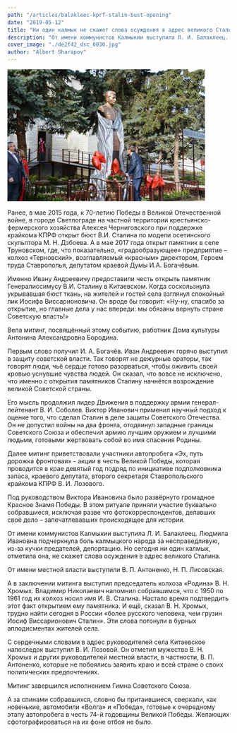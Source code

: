 ```yaml
---
path: "/articles/balakleec-kprf-stalin-bust-opening"
date: "2019-05-12"
title: "Ни один калмык не скажет слова осуждения в адрес великого Сталина"
description: "От имени коммунистов Калмыкии выступила Л. И. Балаклеец. Людмила Ивановна подчеркнула боль калмыцкого народа за несправедливую, из-за кучки предателей, депортацию. Но сегодня ни один калмык, отметила она, не скажет слова осуждения в адрес великого Сталина."
cover_image: "./de2f42_dsc_0030.jpg"
author: "Albert Sharapov"
---
```


![Бюст Сталина](./de2f42_dsc_0030.jpg)

Ранее, в мае 2015 года, к 70-летию Победы в Великой Отечественной войне, в городе Светлограде на частной территории крестьянско-фермерского хозяйства Алексея Черниговского при поддержке крайкома КПРФ открыт бюст В.И. Сталина по модели осетинского скульптора М. Н. Дзбоева. А в мае 2017 года открыт памятник в селе Труновском, где, что показательно, «градообразующее» предприятие – колхоз «Терновский», возглавляемый «красным» директором, Героем труда Ставрополья, депутатом краевой Думы И.А. Богачёвым.

Именно Ивану Андреевичу предоставили честь открыть памятник Генералиссимусу В.И. Сталину в Китаевском. Когда соскользнула укрывавшая бюст ткань, на жителей и гостей села взглянул спокойный лик Иосифа Виссарионовича. Он вроде бы говорит: «Ну-ну, спасибо за открытие, но главные дела у нас впереди: мы обязаны вернуть стране Советскую власть!»

Вела митинг, посвящённый этому событию, работник Дома культуры Антонина Александровна Бородина.

Первым слово получил И. А. Богачёв. Иван Андреевич горячо выступил в защиту советской власти. Так говорят не дежурные ораторы, так говорят люди, чьё сердце готово разорваться, чтобы оживить своей кровью уснувшие чувства людей. Он сказал, что вовсе не исключено, что именно с открытия памятников Сталину начнётся возрождение великой Советской страны.

Его мысль продолжил лидер Движения в поддержку армии генерал-лейтенант В. И. Соболев. Виктор Иванович применил научный подход к оценке того, что сделал Сталин в деле защиты Советского Отечества. Он не допустил войны на два фронта, отодвинул западные границы Советского Союза и обеспечил армию лучшим оружием и лучшими людьми, готовыми жертвовать собой во имя спасения Родины.

Далее митинг приветствовали участники автопробега «Эх, путь дорожка фронтовая» - акции в честь Великой Победы, которая проводится в крае девятый год подряд по инициативе подполковника запаса, краевого депутата, второго секретаря Ставропольского крайкома КПРФ В. И. Лозового.

Под руководством Виктора Ивановича было развёрнуто громадное Красное Знамя Победы. В этом ритуале приняли участие буквально собравшиеся, исключая разве что фотокорреспондентов, делавших своё дело – запечатлевавших происходящее для истории.

От имени коммунистов Калмыкии выступила Л. И. Балаклеец. Людмила Ивановна подчеркнула боль калмыцкого народа за несправедливую, из-за кучки предателей, депортацию. Но сегодня ни один калмык, отметила она, не скажет слова осуждения в адрес великого Сталина.

От имени местной власти выступили В. П. Антоненко, Н. П. Лисовская.

А в заключении митинга выступил председатель колхоза «Родина» В. Н. Хромых. Владимир Николаевич напомнил собравшимся, что с 1950 по 1961 год их колхоз носил имя И. В. Сталина. Настало время подтвердить этот факт открытием ему памятника. И ещё, сказал В. Н. Хромых, трудно найти сегодня в России «более русского человека, чем грузин Иосиф Виссарионович Сталин». Эти слова потонули в бурных аплодисментах жителей села.

С сердечными словами в адрес руководителей села Китаевское напоследок выступил В. И. Лозовой. Он отметил мужество В. Н. Хромых и других руководителей местной власти, в частности, В. П. Антоненко, которые не побоялись заявить краю и всей стране о своих политических предпочтениях.

Митинг завершился исполнением Гимна Советского Союза.

А за спинами собравшихся, словно бы притаившиеся, сверкали, как новенькие, автомобили «Волга» и «Победа», готовые к очередному этапу автопробега в честь 74-й годовщины Великой Победы. Желающих сфотографироваться на их фоне отбоя не было.